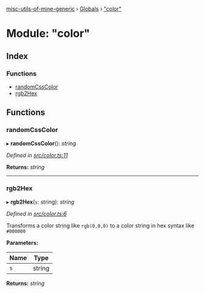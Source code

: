 [misc-utils-of-mine-generic](../README.md) › [Globals](../globals.md) › ["color"](_color_.md)

# Module: "color"

## Index

### Functions

* [randomCssColor](_color_.md#randomcsscolor)
* [rgb2Hex](_color_.md#rgb2hex)

## Functions

###  randomCssColor

▸ **randomCssColor**(): *string*

*Defined in [src/color.ts:11](https://github.com/cancerberoSgx/misc-utils-of-mine/blob/6fdfb9c/misc-utils-of-mine-generic/src/color.ts#L11)*

**Returns:** *string*

___

###  rgb2Hex

▸ **rgb2Hex**(`s`: string): *string*

*Defined in [src/color.ts:6](https://github.com/cancerberoSgx/misc-utils-of-mine/blob/6fdfb9c/misc-utils-of-mine-generic/src/color.ts#L6)*

Transforms a color string like `rgb(0,0,0)` to a color string in hex syntax like `#000000`

**Parameters:**

Name | Type |
------ | ------ |
`s` | string |

**Returns:** *string*

